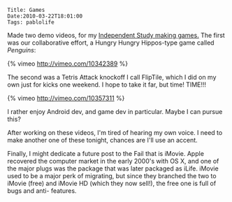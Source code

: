     Title: Games
    Date:2010-03-22T18:01:00
    Tags: pablolife

Made two demo videos, for my [Independent Study making games.][1]  The first was our
collaborative effort, a Hungry Hungry Hippos-type game called _Penguins_:

{% vimeo http://vimeo.com/10342389 %}

The second was a Tetris Attack knockoff I call FlipTile, which I did on my own
just for kicks one weekend. I hope to take it far, but time! TIME!!!

{% vimeo http://vimeo.com/10357311 %}

I rather enjoy Android dev, and game dev in particular. Maybe I can pursue
this?

After working on these videos, I'm tired of hearing my own voice. I need to
make another one of these tonight, chances are I'll use an accent.

Finally, I might dedicate a future post to the Fail that is iMovie. Apple
recovered the computer market in the early 2000's with OS X, and one of the
major plugs was the package that was later packaged as iLife. iMovie used to
be a major perk of migrating, but since they branched the two to iMovie (free)
and iMovie HD (which they now sell!), the free one is full of bugs and anti-
features.


   [1]: http://brownandroidattack.blogspot.com
